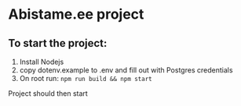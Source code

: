 # Abistame.ee project

## To start the project:

1. Install Nodejs
2. copy dotenv.example to .env and fill out with Postgres credentials
3. On root run: `npm run build && npm start`

Project should then start